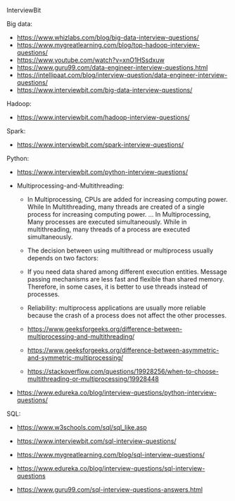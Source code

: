 InterviewBit


Big data:
- https://www.whizlabs.com/blog/big-data-interview-questions/
- https://www.mygreatlearning.com/blog/top-hadoop-interview-questions/
- https://www.youtube.com/watch?v=xnO1HSsdxuw
- https://www.guru99.com/data-engineer-interview-questions.html
- https://intellipaat.com/blog/interview-question/data-engineer-interview-questions/
- https://www.interviewbit.com/big-data-interview-questions/

Hadoop:
- https://www.interviewbit.com/hadoop-interview-questions/

Spark:
- https://www.interviewbit.com/spark-interview-questions/

Python:
- https://www.interviewbit.com/python-interview-questions/

- Multiprocessing-and-Multithreading: 
    - In Multiprocessing, CPUs are added for increasing computing power. While In Multithreading, many threads are created of a single process for increasing computing power. ... In Multiprocessing, Many processes are executed simultaneously. While in multithreading, many threads of a process are executed simultaneously.

    - The decision between using multithread or multiprocess usually depends on two factors:

    - If you need data shared among different execution entities. Message passing mechanisms are less fast and flexible than shared memory. Therefore, in some cases, it is better to use threads instead of processes.
    - Reliability: multiprocess applications are usually more reliable because the crash of a process does not affect the other processes.

    - https://www.geeksforgeeks.org/difference-between-multiprocessing-and-multithreading/
    - https://www.geeksforgeeks.org/difference-between-asymmetric-and-symmetric-multiprocessing/
    - https://stackoverflow.com/questions/19928256/when-to-choose-multithreading-or-multiprocessing/19928448


- https://www.edureka.co/blog/interview-questions/python-interview-questions/

SQL:
- https://www.w3schools.com/sql/sql_like.asp

- https://www.interviewbit.com/sql-interview-questions/

- https://www.mygreatlearning.com/blog/sql-interview-questions/

- https://www.edureka.co/blog/interview-questions/sql-interview-questions

- https://www.guru99.com/sql-interview-questions-answers.html
